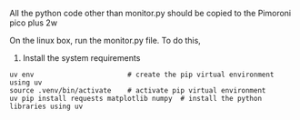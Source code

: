 All the python code other than monitor.py should be copied to the Pimoroni pico plus 2w

On the linux box, run the monitor.py file.  To do this, 

1. Install the system requirements
```
uv env                       # create the pip virtual environment using uv
source .venv/bin/activate    # activate pip virtual environment
uv pip install requests matplotlib numpy  # install the python libraries using uv

